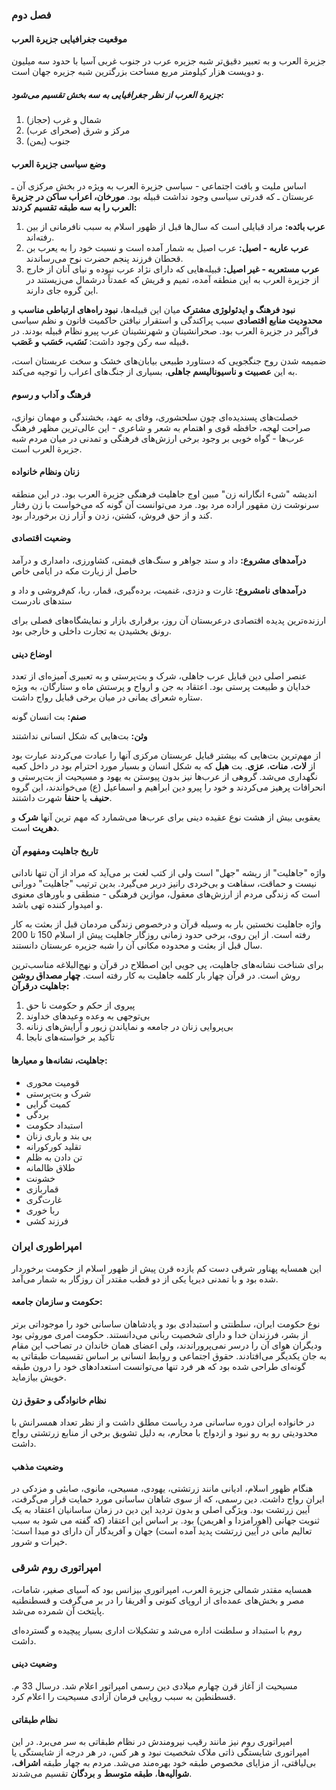 ### فصل دوم

#### موقعیت جغرافیایی جزیرة العرب
جزیرة العرب و به تعبیر دقیق‌تر شبه جزیره عرب در جنوب غربی آسیا با حدود سه میلیون و دویست هزار کیلومتر مربع مساحت بزرگترین شبه جزیره جهان است.

##### جزیرة العرب از نظر جغرافیایی به سه بخش تقسیم می‌شود:
1. شمال و غرب (حجاز)
2. مرکز و شرق (صحرای عرب)
3. جنوب (یمن)

#### وضع سیاسی جزیرة العرب
اساس ملیت و بافت اجتماعی - سیاسی جزیرة العرب به ویژه در بخش مرکزی آن ـ عربستان ـ که قدرتی سیاسی وجود نداشت قبیله بود. **مورخان، اعراب ساکن در جزیرة العرب را به سه طبقه تقسیم کردند:**
1. **عرب بائده:** مراد قبایلی است که سال‌ها قبل از ظهور اسلام به سبب نافرمانی از بین رفته‌اند.
2. **عرب عاربه - اصیل:** عرب اصیل به شمار آمده است و نسبت خود را به یعرب بن قحطان فرزند پنجم حضرت نوح می‌رساندند.
3. **عرب مستعربه - غیر اصیل:** قبیله‌هایی که دارای نژاد عرب نبوده و نیای آنان  از خارج از جزیرة العرب به این منطقه آمده، تمیم و قریش که عمدتاً درشمال می‌زیستند در این گروه جای دارند.

**نبود فرهنگ و ایدئولوژی مشترک** میان این قبیله‌ها، **نبود راه‌های ارتباطی مناسب** و **محدودیت منابع اقتصادی** سبب پراکندگی و استقرار نیافتن حاکمیت قانون و نظم سیاسی فراگیر در جزیرة العرب بود. صحرانشینان و شهرنشینان عرب پیرو نظام قبیله بودند. در قبیله سه رکن وجود داشت: **نَسَب، حَسَب و عَصَب.**

ضمیمه شدن روح جنگجویی که دستاورد طبیعی بیابان‌های خشک و سخت عربستان است، به این **عصبیت و ناسیونالیسم جاهلی**، بسیاری از جنگ‌های اعراب را توجیه می‌کند.

#### فرهنگ و آداب و رسوم
خصلت‌های پسندیده‌ای چون سلحشوری، وفای به عهد، بخشندگی و مهمان نوازی، صراحت لهجه، حافظه قوی و اهتمام به شعر و شاعری - این عالی‌ترین مظهر فرهنگ عرب‌ها - گواه خوبی بر وجود برخی ارزش‌های فرهنگی و تمدنی در میان مردم شبه جزیرة العرب است.

#### زنان ونظام خانواده
اندیشه "شیء انگارانه زن" مبین اوج جاهلیت فرهنگی جزیرة العرب بود. در این منطقه سرنوشت زن مقهور اراده مرد بود. مرد می‌توانست آن گونه که می‌خواست با زن رفتار کند و از حق فروش، کشتن، زدن و آزار زن برخوردار بود.

#### وضعیت اقتصادی
**درآمدهای مشروع:** داد و ستد جواهر و سنگ‌های قیمتی، کشاورزی، دامداری و درآمد حاصل از زیارت مکه در ایامی خاص

**درآمدهای نامشروع:** غارت و دزدی، غنمیت، برده‌گیری، قمار، ربا، کم‌فروشی و داد و ستدهای نادرست

ارزنده‌ترین پدیده اقتصادی درعربستان آن روز، برقراری بازار و نمایشگاه‌های فصلی برای رونق بخشیدن به تجارت داخلی و خارجی بود.
 
#### اوضاع دینی
عنصر اصلی دین قبایل عرب جاهلی، شرک و بت‌پرستی و به تعبیری آمیزه‌ای از تعدد خدایان و طبیعت پرستی بود. اعتقاد به جن و ارواح و پرستش ماه و ستارگان، به ویژه ستاره شعرای یمانی در میان برخی قبایل رواج داشت.

**صنم:** بت انسان گونه

**وثن:** بت‌هایی که شکل انسانی نداشتند

از مهم‌ترین بت‌هایی که بیشتر قبایل عربستان مرکزی آنها را عبادت می‌کردند عبارت بود از **لات**، **منات**، **عزی**. بت **هبل** که به شکل انسان و بسیار مورد احترام بود در داخل کعبه نگهداری می‌شد. گروهی از عرب‌ها نیز بدون پیوستن به یهود و مسیحیت از بت‌پرستی و انحرافات پرهیز می‌کردند و خود را پیرو دین ابراهیم و اسماعیل (ع) می‌خواندند، این گروه **حنیف** یا **حنفا** شهرت داشتند.

یعقوبی بیش از هشت نوع عقیده دینی برای عرب‌ها می‌شمارد که مهم ترین آنها **شرک** و **دهریت** است.

#### تاریخ جاهلیت ومفهوم آن
واژه "جاهلیت" از ریشه "جهل" است ولی از کتب لغت بر می‌آید که مراد از آن تنها نادانی نیست و حماقت، سفاهت و بی‌خردی رانیز دربر می‌گیرد. بدین ترتیب "جاهلیت" دورانی است که زندگی مردم از ارزش‌های معقول، موازین فرهنگی - منطقی و باورهای معنوی و امیدوار کننده تهی باشد.

واژه جاهلیت نخستین بار به وسیله قرآن و درخصوص زندگی مردمان قبل از بعثت به کار رفته است. از این روی، برخی حدود زمانی روزگار جاهلیت پیش از اسلام 150 تا 200 سال قبل از بعثت و محدوده مکانی آن را شبه جزیره عربستان دانستند.

برای شناخت نشانه‌های جاهلیت، پی جویی این اصطلاح در قرآن و نهج‌البلاغه مناسب‌ترین روش است. در قرآن چهار بار کلمه جاهلیت به کار رفته است.
**چهار مصداق روشن جاهلیت درقرآن:**
1. پیروی از حکم و حکومت نا حق
2. بی‌توجهی به وعده وعیدهای خداوند
3. بی‌پروایی زنان در جامعه و نمایاندن زیور و آرایش‌های زنانه                                                                                
4. تأکید بر خواسته‌های نابجا                                                                                                                      

#### جاهلیت، نشانه‌ها و معیارها:
* قومیت محوری
* شرک و بت‌پرستی 
* کمیت گرایی
* بردگی
* استبداد حکومت
* بی بند و باری زنان
* تقلید کورکورانه
* تن دادن به ظلم
* طلاق ظالمانه
* خشونت
* قماربازی
* غارت‌گری
* ربا خوری
* فرزند کشی

### امپراطوری ایران
این همسایه پهناور شرقی دست کم یازده قرن پیش از ظهور اسلام از حکومت برخوردار شده بود و با تمدنی دیرپا یکی از دو قطب مقتدر آن روزگار به شمار می‌آمد.

#### حکومت و سازمان جامعه:
نوع حکومت ایران، سلطنتی و استبدادی بود و پادشاهان ساسانی خود را موجوداتی برتر از بشر، فرزندان خدا و دارای شخصیت ربانی می‌دانستند.
حکومت امری موروثی بود ودیگران هوای آن را درسر نمی‌پروراندند، ولی اعضای همان خاندان در تصاحب این مقام به جان یکدیگر می‌افتادند.
حقوق اجتماعی و روابط انسانی بر اساس تقسیمات طبقاتی به گونه‌ای طراحی شده بود که هر فرد تنها می‌توانست استعدادهای خود را درون طبقه خویش بیازماید.

#### نظام خانوادگی و حقوق زن
در خانواده ایران دوره ساسانی‌ مرد ریاست مطلق داشت و از نظر تعداد همسرانش با محدودیتی رو به رو نبود و ازدواج با محارم، به دلیل تشویق برخی از منابع زرتشتی رواج داشت.

#### وضعیت مذهب
هنگام ظهور اسلام، ادیانی مانند زرتشتی، یهودی، مسیحی، مانوی، صابئی و مزدکی در ایران رواج داشت. دین رسمی، که از سوی شاهان ساسانی مورد حمایت قرار می‌گرفت، آیین زرتشت بود.
ویژگی اصلی و بدون تردید این دین در زمان ساسانیان اعتقاد به یک ثنویت جهانی (اهورامزدا و اهریمن) بود. بر اساس این اعتقاد (که گفته می شود به سبب تعالیم مانی در آیین زرتشت پدید آمده است) جهان و آفریدگار آن دارای دو مبدا است: خیرات و شرور.

### امپراتوری روم شرقی
همسایه مقتدر شمالی جزیرة العرب، امپراتوری بیزانس بود که آسیای صغیر، شامات، مصر و بخش‌های عمده‌ای از اروپای کنونی و آفریقا را در بر می‌گرفت و قسطنطنیه پایتخت آن شمرده می‌شد.

روم با  استبداد و سلطنت اداره می‌شد و تشکیلات اداری بسیار پیچیده و گسترده‌ای داشت.

#### وضعیت دینی
مسیحیت از آغاز قرن چهارم میلادی دین رسمی امپراتور اعلام شد. درسال 33 م. قسطنطین به سبب رویایی فرمان آزادی مسیحیت را اعلام کرد.

#### نظام طبقاتی
امپراتوری روم نیز مانند رقیب نیرومندش در نظام طبقاتی به سر می‌برد. در این امپراتوری شایستگی ذاتی ملاک شخصیت نبود و هر کس، در هر درجه از شایستگی یا بی‌لیاقتی، از مزایای مخصوص طبقه خود بهره‌مند می‌شد. مردم به چهار طبقه **اشراف**، **شوالیه‌ها**، **طبقه متوسط** و **بردگان** تقسیم می‌شدند.

